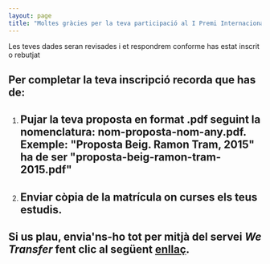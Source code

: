 ```yaml
---
layout: page
title: "Moltes gràcies per la teva participació al I Premi Internacional Digital Art Barcelona 2015"
---
```


<p>Les teves dades seran revisades i et respondrem conforme has estat inscrit o rebutjat</p>
<h2><span class="label label-info">Per completar la teva inscripció recorda que has de:</span></h2>
<ol>
  <li><h2>Pujar la teva proposta en format .pdf seguint la nomenclatura: <strong>nom-proposta-nom-any.pdf</strong>. Exemple: "Proposta Beig. Ramon Tram, 2015" ha de ser <strong>"proposta-beig-ramon-tram-2015.pdf"</strong></h2></li>
  <li><h2>Enviar còpia de la matrícula on curses els teus estudis.</h2></li>
</ol>
<h2>Si us plau, envia'ns-ho tot per mitjà del servei <em>We Transfer</em>  <span class="label label-warning">fent clic al següent <a class="btn btn-default" href="https://www.wetransfer.com/?to=info@tramdisseny.cat&msg=Us%20faig%20arribar%20proposta%20i%20c%C3%B2pia%20de%20la%20matr%C3%ADcula%20per%20al%20Concurs%20TRAMdisseny" title="Puja la teva proposta i la còpia de la matrícula">enllaç</a></span>.</h2>
